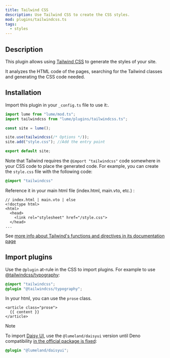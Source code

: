 ```yaml
---
title: Tailwind CSS
description: Use Tailwind CSS to create the CSS styles.
mod: plugins/tailwindcss.ts
tags:
  - styles
---
```


## Description

This plugin allows using [Tailwind CSS](https://tailwindcss.com/) to generate
the styles of your site.

It analyzes the HTML code of the pages, searching for the Tailwind classes and
generating the CSS code needed.

## Installation

Import this plugin in your `_config.ts` file to use it:.

```js
import lume from "lume/mod.ts";
import tailwindcss from "lume/plugins/tailwindcss.ts";

const site = lume();

site.use(tailwindcss(/* Options */));
site.add("style.css"); //Add the entry point

export default site;
```

Note that Tailwind requires the `@import "tailwindcss"` code somewhere in your
CSS code to place the generated code. For example, you can create the
`style.css` file with the following code:

```css
@import "tailwindcss"
```

Reference it in your main html file (index.html, main.vto, etc.) :

```vento
// index.html | main.vto | else
<!doctype html>
<html>
  <head>
    <link rel="stylesheet" href="/style.css">
  </head>
...
```

See
[more info about Tailwind's functions and directives in its documentation page](https://tailwindcss.com/docs/functions-and-directives)

## Import plugins

Use the `@plugin` at-rule in the CSS to import plugins. For example to use
[@tailwindcss/typography](https://tailwindcss.com/docs/typography-plugin):

```css
@import "tailwindcss";
@plugin "@tailwindcss/typography";
```

In your html, you can use the `prose` class.

```vento
<article class="prose">
  {{ content }}
</article>
```

> [!note]
>
> To import [Daisy UI](https://daisyui.com/), use the `@lumeland/daisyui`
> version until Deno compatibility
> [in the official package is fixed](https://github.com/saadeghi/daisyui/issues/3597#issuecomment-2761322079):
>
> ```css
> @plugin "@lumeland/daisyui";
> ```
